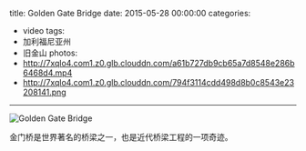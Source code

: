 title: Golden Gate Bridge
date: 2015-05-28 00:00:00
categories:
- video
tags:
- 加利福尼亚州
- 旧金山
photos:
- http://7xqlo4.com1.z0.glb.clouddn.com/a61b727db9cb65a7d8548e286b6468d4.mp4
- http://7xqlo4.com1.z0.glb.clouddn.com/794f3114cdd498d8b0c8543e23208141.png
---

![Golden Gate Bridge](http://7xqlo4.com1.z0.glb.clouddn.com/9239e4ed328e3392c007b067094700e5.jpeg)

金门桥是世界著名的桥梁之一，也是近代桥梁工程的一项奇迹。